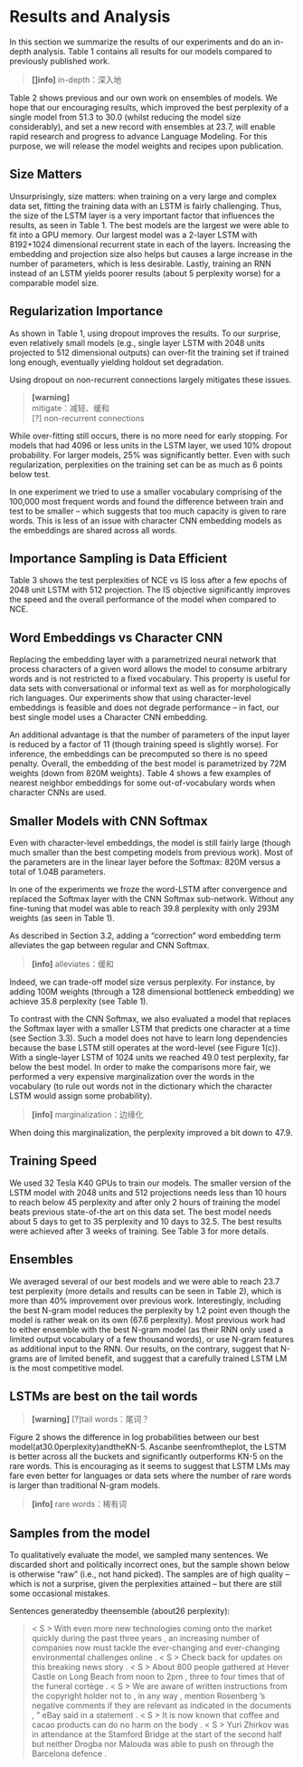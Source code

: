 # Results and Analysis

In this section we summarize the results of our experiments and do an in-depth analysis. Table 1 contains all results for our models compared to previously published work.  

> **[]info]** in-depth：深入地  

Table 2 shows previous and our own work on ensembles of models. We hope that our encouraging results, which improved the best perplexity of a single model from 51.3 to 30.0 (whilst reducing the model size considerably), and set a new record with ensembles at 23.7, will enable rapid research and progress to advance Language Modeling. For this purpose, we will release the model weights and recipes upon publication.

## Size Matters

Unsurprisingly, size matters: when training on a very large and complex data set, fitting the training data with an LSTM is fairly challenging. Thus, the size of the LSTM layer is a very important factor that influences the results, as seen in Table 1. The best models are the largest we were able to fit into a GPU memory. Our largest model was a 2-layer LSTM with 8192+1024 dimensional recurrent state in each of the layers. Increasing the embedding and projection size also helps but causes a large increase in the number of parameters, which is less desirable. Lastly, training an RNN instead of an LSTM yields poorer results (about 5 perplexity worse) for a comparable model size.

## Regularization Importance

As shown in Table 1, using dropout improves the results. To our surprise, even relatively small models (e.g., single layer LSTM with 2048 units projected to 512 dimensional outputs) can over-fit the training set if trained long enough, eventually yielding holdout set degradation.  

Using dropout on non-recurrent connections largely mitigates these issues.   

> **[warning]**   
mitigate：减轻、缓和  
[?] non-recurrent connections  

While over-fitting still occurs, there is no more need for early stopping. For models that had 4096 or less units in the LSTM layer, we used 10% dropout probability. For larger models, 25% was significantly better. Even with such regularization, perplexities on the training set can be as much as 6 points below test.

In one experiment we tried to use a smaller vocabulary comprising of the 100,000 most frequent words and found the difference between train and test to be smaller – which suggests that too much capacity is given to rare words. This is less of an issue with character CNN embedding models as the embeddings are shared across all words.

## Importance Sampling is Data Efficient

Table 3 shows the test perplexities of NCE vs IS loss after a few epochs of 2048 unit LSTM with 512 projection. The IS objective significantly improves the speed and the overall performance of the model when compared to NCE.

## Word Embeddings vs Character CNN

Replacing the embedding layer with a parametrized neural network that process characters of a given word allows the model to consume arbitrary words and is not restricted to a fixed vocabulary. This property is useful for data sets with conversational or informal text as well as for morphologically rich languages. Our experiments show that using character-level embeddings is feasible and does not degrade performance – in fact, our best single model uses a Character CNN embedding.

An additional advantage is that the number of parameters of the input layer is reduced by a factor of 11 (though training speed is slightly worse). For inference, the embeddings can be precomputed so there is no speed penalty. Overall, the embedding of the best model is parametrized by 72M weights (down from 820M weights).
Table 4 shows a few examples of nearest neighbor embeddings for some out-of-vocabulary words when character CNNs are used.

## Smaller Models with CNN Softmax

Even with character-level embeddings, the model is still fairly large (though much smaller than the best competing models from previous work). Most of the parameters are in the linear layer before the Softmax: 820M versus a total of 1.04B parameters.

In one of the experiments we froze the word-LSTM after convergence and replaced the Softmax layer with the CNN Softmax sub-network. Without any fine-tuning that model was able to reach 39.8 perplexity with only 293M weights (as seen in Table 1).

As described in Section 3.2, adding a “correction” word embedding term alleviates the gap between regular and CNN Softmax.  

> **[info]** alleviates：缓和  

Indeed, we can trade-off model size versus perplexity. For instance, by adding 100M weights (through a 128 dimensional bottleneck embedding) we achieve 35.8 perplexity (see Table 1).

To contrast with the CNN Softmax, we also evaluated a model that replaces the Softmax layer with a smaller LSTM that predicts one character at a time (see Section 3.3). Such a model does not have to learn long dependencies because the base LSTM still operates at the word-level (see Figure 1(c)). With a single-layer LSTM of 1024 units we reached 49.0 test perplexity, far below the best model. In order to make the comparisons more fair, we performed a very expensive marginalization over the words in the vocabulary (to rule out words not in the dictionary which the character LSTM would assign some probability).   

> **[info]** marginalization：边缘化  

When doing this marginalization, the perplexity improved a bit down to 47.9.

## Training Speed

We used 32 Tesla K40 GPUs to train our models. The smaller version of the LSTM model with 2048 units and 512 projections needs less than 10 hours to reach below 45 perplexity and after only 2 hours of training the model beats previous state-of-the art on this data set. The best model needs about 5 days to get to 35 perplexity and 10 days to 32.5. The best results were achieved after 3 weeks of training. See Table 3 for more details.

## Ensembles

We averaged several of our best models and we were able to reach 23.7 test perplexity (more details and results can be seen in Table 2), which is more than 40% improvement over previous work. Interestingly, including the best N-gram model reduces the perplexity by 1.2 point even though the model is rather weak on its own (67.6 perplexity). Most previous work had to either ensemble with the best N-gram model (as their RNN only used a limited output vocabulary of a few thousand words), or use N-gram features as additional input to the RNN. Our results, on the contrary, suggest that N-grams are of limited benefit, and suggest that a carefully trained LSTM LM is the most
competitive model.

## LSTMs are best on the tail words  

> **[warning]** [?]tail words：尾词？  

Figure 2 shows the difference in log probabilities between our best model(at30.0perplexity)andtheKN-5. Ascanbe seenfromtheplot, the LSTM is better across all the buckets and significantly outperforms KN-5 on the rare words. This is encouraging as it seems to suggest that LSTM LMs may fare even better for languages or data sets where the number of rare words is larger than traditional N-gram models.   

> **[info]** rare words：稀有词  

## Samples from the model

To qualitatively evaluate the model, we sampled many sentences. We discarded short and politically incorrect ones, but the sample shown below is otherwise “raw” (i.e., not hand picked). The samples are of high quality – which is not a surprise, given the perplexities attained – but there are still some occasional mistakes.

Sentences generatedby theensemble (about26 perplexity):  
> < S > With even more new technologies coming onto the market quickly during the past three years , an increasing number of companies now must tackle the ever-changing and ever-changing environmental challenges online . < S > Check back for updates on this breaking news story . < S > About 800 people gathered at Hever Castle on Long Beach from noon to 2pm , three to four times that of the funeral cortège . < S > We are aware of written instructions from the copyright holder not to , in any way , mention Rosenberg ’s negative comments if they are relevant as indicated in the documents , ” eBay said in a statement . < S > It is now known that coffee and cacao products can do no harm on the body . < S > Yuri Zhirkov was in attendance at the Stamford Bridge at the start of the second half but neither Drogba nor Malouda was able to push on through the Barcelona defence .
